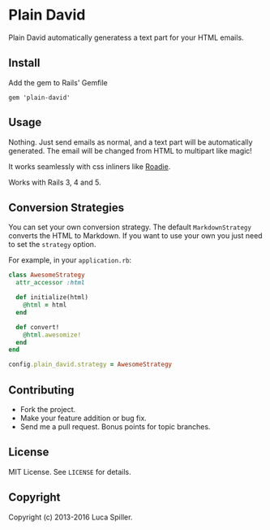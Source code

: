 # Plain David

Plain David automatically generatess a text part for your HTML emails.

## Install

Add the gem to Rails' Gemfile

    gem 'plain-david'

## Usage

Nothing. Just send emails as normal, and a text part will be automatically generated. The email will be changed from HTML to multipart like magic!

It works seamlessly with css inliners like [Roadie](https://github.com/kandadaboggu/roadie).

Works with Rails 3, 4 and 5.

## Conversion Strategies

You can set your own conversion strategy. The default `MarkdownStrategy` converts the HTML to Markdown. If you want to use your own you just need to set the `strategy` option.

For example, in your `application.rb`:

```ruby
class AwesomeStrategy
  attr_accessor :html

  def initialize(html)
    @html = html
  end

  def convert!
    @html.awesomize!
  end
end

config.plain_david.strategy = AwesomeStrategy
```

## Contributing

* Fork the project.
* Make your feature addition or bug fix.
* Send me a pull request. Bonus points for topic branches.

## License

MIT License. See `LICENSE` for details.

## Copyright

Copyright (c) 2013-2016 Luca Spiller.
